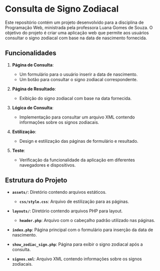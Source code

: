 
# Consulta de Signo Zodiacal

Este repositório contém um projeto desenvolvido para a disciplina de Programação Web, ministrada pela professora Luana Gomes de Souza. O objetivo do projeto é criar uma aplicação web que permite aos usuários consultar o signo zodiacal com base na data de nascimento fornecida.

## Funcionalidades

1. **Página de Consulta**:
   - Um formulário para o usuário inserir a data de nascimento.
   - Um botão para consultar o signo zodiacal correspondente.

2. **Página de Resultado**:
   - Exibição do signo zodiacal com base na data fornecida.

3. **Lógica de Consulta**:
   - Implementação para consultar um arquivo XML contendo informações sobre os signos zodiacais.

4. **Estilização**:
   - Design e estilização das páginas de formulário e resultado.

5. **Teste**:
   - Verificação da funcionalidade da aplicação em diferentes navegadores e dispositivos.

## Estrutura do Projeto

- **`assets/`**: Diretório contendo arquivos estáticos.
  - **`css/style.css`**: Arquivo de estilização para as páginas.
  
- **`layouts/`**: Diretório contendo arquivos PHP para layout.
  - **`header.php`**: Arquivo com o cabeçalho padrão utilizado nas páginas.

- **`index.php`**: Página principal com o formulário para inserção da data de nascimento.

- **`show_zodiac_sign.php`**: Página para exibir o signo zodiacal após a consulta.

- **`signos.xml`**: Arquivo XML contendo informações sobre os signos zodiacais.





